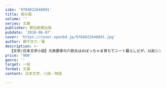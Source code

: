 ```yaml
---
isbn: '9784022648891'
title: 南の風
volume: ''
series: 文庫
publisher: 朝日新聞出版
pubdate: '2018-06-07'
cover: 'https://cover.openbd.jp/9784022648891.jpg'
author: 獅子文六／著
description: >-
  【文学/日本文学小説】元男爵家の六郎太はおぼっちゃま育ちでニート暮らしだが、以前シンガポールで知り合った旧友がもうけ話を持ち込んできて発奮。西南戦争で死んだ西郷隆盛が実は生き延び、彼の遺児が新興宗教の教祖になっているという。ブーム再燃、傑作復刊！
price: '900'
genre: ''
target: 一般
format: 文庫
content: 日本文学、小説・物語

---
```

